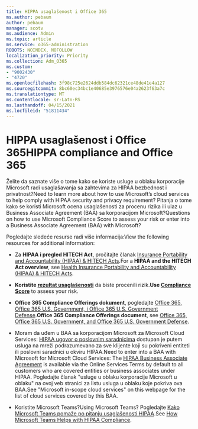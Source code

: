 ```yaml
---
title: HIPPA usaglašenost i Office 365
ms.author: pebaum
author: pebaum
manager: scotv
ms.audience: Admin
ms.topic: article
ms.service: o365-administration
ROBOTS: NOINDEX, NOFOLLOW
localization_priority: Priority
ms.collection: Adm_O365
ms.custom:
- "9002430"
- "4720"
ms.openlocfilehash: 3f98c725e2624ddb584dc62321ce48de41e4a127
ms.sourcegitcommit: 8bc60ec34bc1e40685e3976576e04a2623f63a7c
ms.translationtype: MT
ms.contentlocale: sr-Latn-RS
ms.lasthandoff: 04/15/2021
ms.locfileid: "51811434"
---
```

# <a name="hippa-compliance-and-office-365"></a><span data-ttu-id="d6ce6-102">HIPPA usaglašenost i Office 365</span><span class="sxs-lookup"><span data-stu-id="d6ce6-102">HIPPA compliance and Office 365</span></span>

<span data-ttu-id="d6ce6-103">Želite da saznate više o tome kako se koriste usluge u oblaku korporacije Microsoft radi usaglašavanja sa zahtevima za HIPAA bezbednost i privatnost?</span><span class="sxs-lookup"><span data-stu-id="d6ce6-103">Need to learn more about how to use Microsoft’s cloud services to help comply with HIPAA security and privacy requirement?</span></span>  <span data-ttu-id="d6ce6-104">Pitanja o tome kako se koristi Microsoft ocena usaglašenosti za procenu rizika ili ulaz u Business Associate Agreement (BAA) sa korporacijom Microsoft?</span><span class="sxs-lookup"><span data-stu-id="d6ce6-104">Questions on how to use Microsoft Compliance Score to assess your risk or enter into a Business Associate Agreement (BAA) with Microsoft?</span></span>  

<span data-ttu-id="d6ce6-105">Pogledajte sledeće resurse radi više informacija:</span><span class="sxs-lookup"><span data-stu-id="d6ce6-105">View the following resources for additional information:</span></span>

- <span data-ttu-id="d6ce6-106">Za **HIPAA i pregled HITECH Act**, pročitajte članak [Insurance Portability and Accountability (HIPAA) & HITECH Acts](https://docs.microsoft.com/microsoft-365/compliance/offering-hipaa-hitech?view=o365-worldwide).</span><span class="sxs-lookup"><span data-stu-id="d6ce6-106">For a **HIPAA and the HITECH Act overview**, see [Health Insurance Portability and Accountability (HIPAA) & HITECH Acts](https://docs.microsoft.com/microsoft-365/compliance/offering-hipaa-hitech?view=o365-worldwide).</span></span>

- <span data-ttu-id="d6ce6-107">**Koristite [rezultat usaglašenosti](https://docs.microsoft.com/microsoft-365/compliance/offering-hipaa-hitech?view=o365-worldwide#use-microsoft-compliance-score-to-assess-your-risk)** da biste procenili rizik.</span><span class="sxs-lookup"><span data-stu-id="d6ce6-107">**Use [Compliance Score](https://docs.microsoft.com/microsoft-365/compliance/offering-hipaa-hitech?view=o365-worldwide#use-microsoft-compliance-score-to-assess-your-risk)** to assess your risk.</span></span>

- <span data-ttu-id="d6ce6-108">**Office 365 Compliance Offerings dokument**, pogledajte [Office 365, Office 365 U.S. Government, i Office 365 U.S. Government Defense](https://go.microsoft.com/fwlink/p/?LinkID=2077751).</span><span class="sxs-lookup"><span data-stu-id="d6ce6-108">**Office 365 Compliance Offerings document**, see [Office 365, Office 365 U.S. Government, and Office 365 U.S. Government Defense](https://go.microsoft.com/fwlink/p/?LinkID=2077751).</span></span>

- <span data-ttu-id="d6ce6-109">Moram da uđem u BAA sa korporacijom Microsoft za Microsoft Cloud Services: [HIPAA ugovor o poslovnim saradnicima](https://aka.ms/BAA) dostupan je putem usluga na mreži podrazumevano za sve klijente koji su pokriveni entiteti ili poslovni saradnici u okviru HIPAA.</span><span class="sxs-lookup"><span data-stu-id="d6ce6-109">Need to enter into a BAA with Microsoft for Microsoft Cloud Services: The [HIPAA Business Associate Agreement](https://aka.ms/BAA) is available via the Online Services Terms by default to all customers who are covered entities or business associates under HIPAA.</span></span> <span data-ttu-id="d6ce6-110">Pogledajte članak "usluge u oblaku korporacije Microsoft u oblaku" na ovoj veb stranici za listu usluga u oblaku koje pokriva ova BAA.</span><span class="sxs-lookup"><span data-stu-id="d6ce6-110">See "Microsoft in-scope cloud services" on this webpage for the list of cloud services covered by this BAA.</span></span>

- <span data-ttu-id="d6ce6-111">Koristite Microsoft Teams?</span><span class="sxs-lookup"><span data-stu-id="d6ce6-111">Using Microsoft Teams?</span></span> <span data-ttu-id="d6ce6-112">Pogledajte [Kako Microsoft Teams pomaže po pitanju usaglašenosti HIPAA](https://www.microsoft.com/microsoft-365/blog/2019/04/30/white-paper-microsoft-teams-healthcare-providers-hipaa-compliance/).</span><span class="sxs-lookup"><span data-stu-id="d6ce6-112">See [How Microsoft Teams Helps with HIPAA Compliance](https://www.microsoft.com/microsoft-365/blog/2019/04/30/white-paper-microsoft-teams-healthcare-providers-hipaa-compliance/).</span></span>

